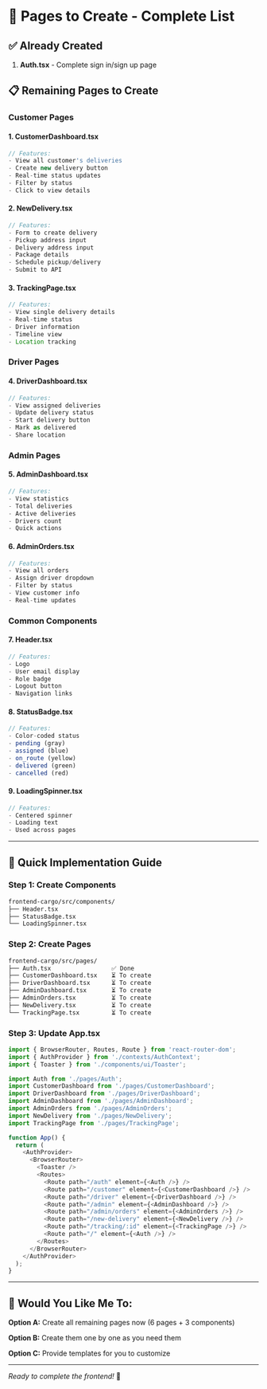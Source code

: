 # 📄 Pages to Create - Complete List

## ✅ Already Created

1. **Auth.tsx** - Complete sign in/sign up page

## 📋 Remaining Pages to Create

### Customer Pages

#### 1. CustomerDashboard.tsx
```typescript
// Features:
- View all customer's deliveries
- Create new delivery button
- Real-time status updates
- Filter by status
- Click to view details
```

#### 2. NewDelivery.tsx
```typescript
// Features:
- Form to create delivery
- Pickup address input
- Delivery address input
- Package details
- Schedule pickup/delivery
- Submit to API
```

#### 3. TrackingPage.tsx
```typescript
// Features:
- View single delivery details
- Real-time status
- Driver information
- Timeline view
- Location tracking
```

### Driver Pages

#### 4. DriverDashboard.tsx
```typescript
// Features:
- View assigned deliveries
- Update delivery status
- Start delivery button
- Mark as delivered
- Share location
```

### Admin Pages

#### 5. AdminDashboard.tsx
```typescript
// Features:
- View statistics
- Total deliveries
- Active deliveries
- Drivers count
- Quick actions
```

#### 6. AdminOrders.tsx
```typescript
// Features:
- View all orders
- Assign driver dropdown
- Filter by status
- View customer info
- Real-time updates
```

### Common Components

#### 7. Header.tsx
```typescript
// Features:
- Logo
- User email display
- Role badge
- Logout button
- Navigation links
```

#### 8. StatusBadge.tsx
```typescript
// Features:
- Color-coded status
- pending (gray)
- assigned (blue)
- on_route (yellow)
- delivered (green)
- cancelled (red)
```

#### 9. LoadingSpinner.tsx
```typescript
// Features:
- Centered spinner
- Loading text
- Used across pages
```

---

## 🚀 Quick Implementation Guide

### Step 1: Create Components

```bash
frontend-cargo/src/components/
├── Header.tsx
├── StatusBadge.tsx
└── LoadingSpinner.tsx
```

### Step 2: Create Pages

```bash
frontend-cargo/src/pages/
├── Auth.tsx                 ✅ Done
├── CustomerDashboard.tsx    ⏳ To create
├── DriverDashboard.tsx      ⏳ To create
├── AdminDashboard.tsx       ⏳ To create
├── AdminOrders.tsx          ⏳ To create
├── NewDelivery.tsx          ⏳ To create
└── TrackingPage.tsx         ⏳ To create
```

### Step 3: Update App.tsx

```typescript
import { BrowserRouter, Routes, Route } from 'react-router-dom';
import { AuthProvider } from './contexts/AuthContext';
import { Toaster } from './components/ui/Toaster';

import Auth from './pages/Auth';
import CustomerDashboard from './pages/CustomerDashboard';
import DriverDashboard from './pages/DriverDashboard';
import AdminDashboard from './pages/AdminDashboard';
import AdminOrders from './pages/AdminOrders';
import NewDelivery from './pages/NewDelivery';
import TrackingPage from './pages/TrackingPage';

function App() {
  return (
    <AuthProvider>
      <BrowserRouter>
        <Toaster />
        <Routes>
          <Route path="/auth" element={<Auth />} />
          <Route path="/customer" element={<CustomerDashboard />} />
          <Route path="/driver" element={<DriverDashboard />} />
          <Route path="/admin" element={<AdminDashboard />} />
          <Route path="/admin/orders" element={<AdminOrders />} />
          <Route path="/new-delivery" element={<NewDelivery />} />
          <Route path="/tracking/:id" element={<TrackingPage />} />
          <Route path="/" element={<Auth />} />
        </Routes>
      </BrowserRouter>
    </AuthProvider>
  );
}
```

---

## 🎯 Would You Like Me To:

**Option A:** Create all remaining pages now (6 pages + 3 components)

**Option B:** Create them one by one as you need them

**Option C:** Provide templates for you to customize

---

*Ready to complete the frontend!* 🚀

